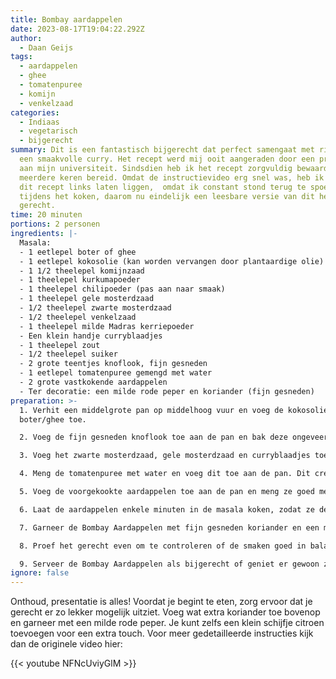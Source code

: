 ```yaml
---
title: Bombay aardappelen
date: 2023-08-17T19:04:22.292Z
author:
  - Daan Geijs
tags:
  - aardappelen
  - ghee
  - tomatenpuree
  - komijn
  - venkelzaad
categories:
  - Indiaas
  - vegetarisch
  - bijgerecht
summary: Dit is een fantastisch bijgerecht dat perfect samengaat met rijst en
  een smaakvolle curry. Het recept werd mij ooit aangeraden door een professor
  aan mijn universiteit. Sindsdien heb ik het recept zorgvuldig bewaard en het
  meerdere keren bereid. Omdat de instructievideo erg snel was, heb ik toch vaak
  dit recept links laten liggen,  omdat ik constant stond terug te spoelen
  tijdens het koken, daarom nu eindelijk een leesbare versie van dit heerlijke
  gerecht.
time: 20 minuten
portions: 2 personen
ingredients: |-
  Masala: 
  - 1 eetlepel boter of ghee
  - 1 eetlepel kokosolie (kan worden vervangen door plantaardige olie)
  - 1 1/2 theelepel komijnzaad
  - 1 theelepel kurkumapoeder
  - 1 theelepel chilipoeder (pas aan naar smaak)
  - 1 theelepel gele mosterdzaad
  - 1/2 theelepel zwarte mosterdzaad
  - 1/2 theelepel venkelzaad
  - 1 theelepel milde Madras kerriepoeder
  - Een klein handje curryblaadjes
  - 1 theelepel zout
  - 1/2 theelepel suiker
  - 2 grote teentjes knoflook, fijn gesneden
  - 1 eetlepel tomatenpuree gemengd met water
  - 2 grote vastkokende aardappelen
  - Ter decoratie: een milde rode peper en koriander (fijn gesneden)
preparation: >-
  1. Verhit een middelgrote pan op middelhoog vuur en voeg de kokosolie en
  boter/ghee toe.

  2. Voeg de fijn gesneden knoflook toe aan de pan en bak deze ongeveer een minuut om de smaak te verzachten. Gaat het te hard, gebruik dan wat water om te koelen.

  3. Voeg het zwarte mosterdzaad, gele mosterdzaad en curryblaadjes toe aan de pan. Bak de kruiden ongeveer 30-40 seconden tot ze een heerlijke geur afgeven. Ook hier kun je water toevoegen als het te hard gaat.

  4. Meng de tomatenpuree met water en voeg dit toe aan de pan. Dit creëert een rijke en intense masala basis.

  5. Voeg de voorgekookte aardappelen toe aan de pan en meng ze goed met de masala basis. Verlaag het vuur naar een lagere stand en roer de aardappelen goed door.

  6. Laat de aardappelen enkele minuten in de masala koken, zodat ze de smaken goed kunnen opnemen.

  7. Garneer de Bombay Aardappelen met fijn gesneden koriander en een milde rode peper ter decoratie.

  8. Proef het gerecht even om te controleren of de smaken goed in balans zijn.

  9. Serveer de Bombay Aardappelen als bijgerecht of geniet er gewoon zo van.
ignore: false
---
```

Onthoud, presentatie is alles! Voordat je begint te eten, zorg ervoor dat je gerecht er zo lekker mogelijk uitziet. Voeg wat extra koriander toe bovenop en garneer met een milde rode peper. Je kunt zelfs een klein schijfje citroen toevoegen voor een extra touch. Voor meer gedetailleerde instructies kijk dan de originele video hier:

{{< youtube NFNcUviyGlM >}}

